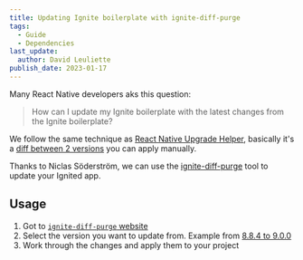```yaml
---
title: Updating Ignite boilerplate with ignite-diff-purge
tags:
  - Guide
  - Dependencies
last_update:
  author: David Leuliette
publish_date: 2023-01-17
---
```


Many React Native developers aks this question:

> How can I update my Ignite boilerplate with the latest changes from the Ignite boilerplate?

We follow the same technique as [React Native Upgrade Helper](https://react-native-community.github.io/upgrade-helper/), basically it's a [diff between 2 versions](https://github.com/react-native-community/rn-diff-purge) you can apply manually.

Thanks to Niclas Söderström, we can use the [ignite-diff-purge](https://github.com/nirre7/ignite-diff-purge) tool to update your Ignited app.

## Usage

1. Got to [`ignite-diff-purge` website](https://nirre7.github.io/ignite-diff-purge/)
2. Select the version you want to update from. Example from [8.8.4 to 9.0.0](https://github.com/nirre7/ignite-diff-purge/compare/release/8.8.4..release/9.0.0)
3. Work through the changes and apply them to your project

